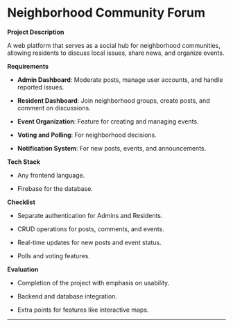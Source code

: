 # Neighborhood Community Forum

**Project Description**

A web platform that serves as a social hub for neighborhood communities, allowing residents to discuss local issues, share news, and organize events.

**Requirements**

- **Admin Dashboard**: Moderate posts, manage user accounts, and handle reported issues.

- **Resident Dashboard**: Join neighborhood groups, create posts, and comment on discussions.

- **Event Organization**: Feature for creating and managing events.

- **Voting and Polling**: For neighborhood decisions.

- **Notification System**: For new posts, events, and announcements.

**Tech Stack**

- Any frontend language.

- Firebase for the database.

**Checklist**

- Separate authentication for Admins and Residents.

- CRUD operations for posts, comments, and events.

- Real-time updates for new posts and event status.

- Polls and voting features.

**Evaluation**

- Completion of the project with emphasis on usability.

- Backend and database integration.

- Extra points for features like interactive maps.

---
